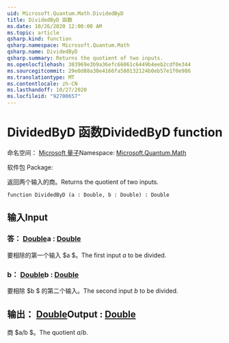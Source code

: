 ```yaml
---
uid: Microsoft.Quantum.Math.DividedByD
title: DividedByD 函数
ms.date: 10/26/2020 12:00:00 AM
ms.topic: article
qsharp.kind: function
qsharp.namespace: Microsoft.Quantum.Math
qsharp.name: DividedByD
qsharp.summary: Returns the quotient of two inputs.
ms.openlocfilehash: 383969e3b9a36efc66061c6449b4eeb2cdf0e344
ms.sourcegitcommit: 29e0d88a30e4166fa580132124b0eb57e1f0e986
ms.translationtype: MT
ms.contentlocale: zh-CN
ms.lasthandoff: 10/27/2020
ms.locfileid: "92700657"
---
```

# <a name="dividedbyd-function"></a><span data-ttu-id="c1755-102">DividedByD 函数</span><span class="sxs-lookup"><span data-stu-id="c1755-102">DividedByD function</span></span>

<span data-ttu-id="c1755-103">命名空间： [Microsoft 量子](xref:Microsoft.Quantum.Math)</span><span class="sxs-lookup"><span data-stu-id="c1755-103">Namespace: [Microsoft.Quantum.Math](xref:Microsoft.Quantum.Math)</span></span>

<span data-ttu-id="c1755-104">软件包 [](https://nuget.org/packages/)</span><span class="sxs-lookup"><span data-stu-id="c1755-104">Package: [](https://nuget.org/packages/)</span></span>


<span data-ttu-id="c1755-105">返回两个输入的商。</span><span class="sxs-lookup"><span data-stu-id="c1755-105">Returns the quotient of two inputs.</span></span>

```qsharp
function DividedByD (a : Double, b : Double) : Double
```


## <a name="input"></a><span data-ttu-id="c1755-106">输入</span><span class="sxs-lookup"><span data-stu-id="c1755-106">Input</span></span>

### <a name="a--double"></a><span data-ttu-id="c1755-107">答： [Double](xref:microsoft.quantum.lang-ref.double)</span><span class="sxs-lookup"><span data-stu-id="c1755-107">a : [Double](xref:microsoft.quantum.lang-ref.double)</span></span>

<span data-ttu-id="c1755-108">要相除的第一个输入 $a $。</span><span class="sxs-lookup"><span data-stu-id="c1755-108">The first input $a$ to be divided.</span></span>


### <a name="b--double"></a><span data-ttu-id="c1755-109">b： [Double](xref:microsoft.quantum.lang-ref.double)</span><span class="sxs-lookup"><span data-stu-id="c1755-109">b : [Double](xref:microsoft.quantum.lang-ref.double)</span></span>

<span data-ttu-id="c1755-110">要相除 $b $ 的第二个输入。</span><span class="sxs-lookup"><span data-stu-id="c1755-110">The second input $b$ to be divided.</span></span>



## <a name="output--double"></a><span data-ttu-id="c1755-111">输出： [Double](xref:microsoft.quantum.lang-ref.double)</span><span class="sxs-lookup"><span data-stu-id="c1755-111">Output : [Double](xref:microsoft.quantum.lang-ref.double)</span></span>

<span data-ttu-id="c1755-112">商 $a/b $。</span><span class="sxs-lookup"><span data-stu-id="c1755-112">The quotient $a / b$.</span></span>
